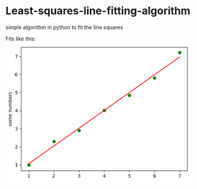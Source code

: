 # Least-squares-line-fitting-algorithm
simple algorithm in python to fit the line squares

Fits like this:
![line fitting image](./images/image.png)
